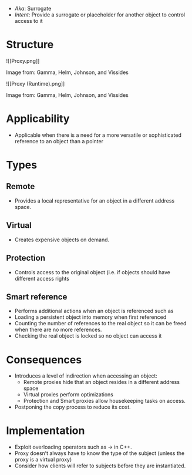 * *Aka*: Surrogate
* *Intent*: Provide a surrogate or placeholder for another object to control access to it
# Structure
![[Proxy.png]]<figcaption> Image from: Gamma, Helm, Johnson, and Vissides </figcaption>


![[Proxy (Runtime).png]]<figcaption> Image from: Gamma, Helm, Johnson, and Vissides </figcaption>

# Applicability
* Applicable when there is a need for a more versatile or sophisticated reference to an object than a pointer

# Types
## Remote
* Provides a local representative for an object in a different address space.

## Virtual
* Creates expensive objects on demand.

## Protection
* Controls access to the original object (i.e. if objects should have different access rights

## Smart reference 
* Performs additional actions when an object is referenced such as
* Loading a persistent object into memory when first referenced
* Counting the number of references to the real object so it can be freed when there are no more references.
* Checking the real object is locked so no object can access it

# Consequences
* Introduces a level of indirection when accessing an object:
	* Remote proxies hide that an object resides in a different address space
	* Virtual proxies perform optimizations
	* Protection and Smart proxies allow housekeeping tasks on access.
* Postponing the copy process to reduce its cost.

# Implementation
* Exploit overloading operators such as -> in C++.
* Proxy doesn’t always have to know the type of the subject (unless the proxy is a virtual proxy)
* Consider how clients will refer to subjects before they are instantiated.